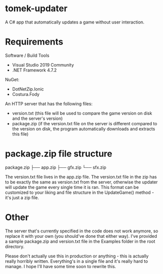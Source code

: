 # tomek-updater
A C# app that automatically updates a game without user interaction.

# Requirements
Software / Build Tools
- Visual Studio 2019 Community
- .NET Framework 4.7.2

NuGet:
- DotNetZip.Ionic
- Costura.Fody

An HTTP server that has the following files:
- version.txt (this file will be used to compare the game version on disk and the server's version)
- package.zip (if the version.txt file on the server is different compared to the version on disk, the program automatically downloads and extracts this file)

# package.zip file structure
package.zip
├── app.zip
├── gfx.zip
└── sfx.zip

The version.txt file lives in the app.zip file. The version.txt file in the zip has to be exactly the same as version.txt from the server, otherwise the updater will update the game every single time it is ran. This format can be customized to your liking and file structure in the UpdateGame() method - it's just a zip file.

# Other
The server that's currently specified in the code does not work anymore, so replace it with your own (you should've done that either way). I've provided a sample package.zip and version.txt file in the Examples folder in the root directory.

Please don't actually use this in production or anything - this is actually really horribly written. Everything's in a single file and it's really hard to manage. I hope I'll have some time soon to rewrite this.
